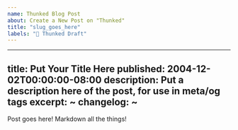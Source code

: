 ```yaml
---
name: Thunked Blog Post
about: Create a New Post on "Thunked"
title: "slug_goes_here"
labels: "📝 Thunked Draft"
---
```


<!-- remove me to enable frontmatter -->
---
title: Put Your Title Here
published: 2004-12-02T00:00:00-08:00
description: Put a description here of the post, for use in meta/og tags
excerpt: ~
changelog: ~
---

Post goes here! Markdown all the things!
